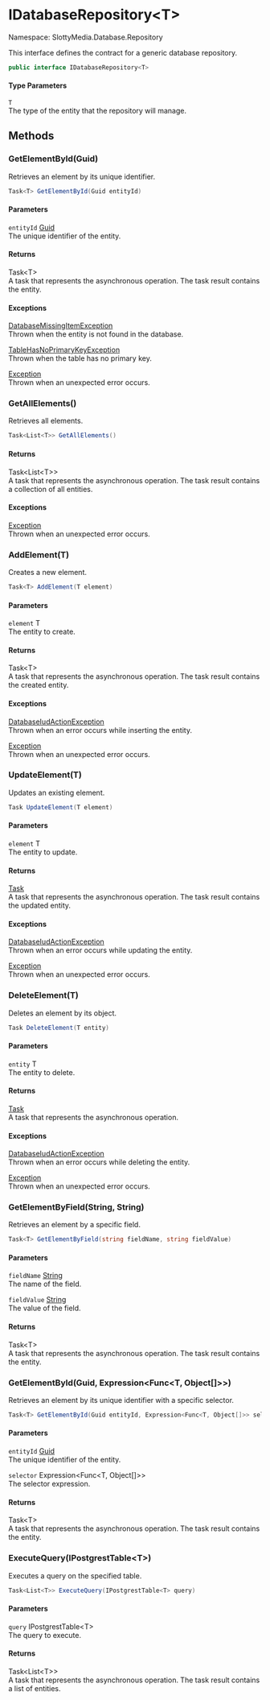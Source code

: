 # IDatabaseRepository&lt;T&gt;

Namespace: SlottyMedia.Database.Repository

This interface defines the contract for a generic database repository.

```csharp
public interface IDatabaseRepository<T>
```

#### Type Parameters

`T`<br>
The type of the entity that the repository will manage.

## Methods

### **GetElementById(Guid)**

Retrieves an element by its unique identifier.

```csharp
Task<T> GetElementById(Guid entityId)
```

#### Parameters

`entityId` [Guid](https://docs.microsoft.com/en-us/dotnet/api/system.guid)<br>
The unique identifier of the entity.

#### Returns

Task&lt;T&gt;<br>
A task that represents the asynchronous operation. The task result contains the entity.

#### Exceptions

[DatabaseMissingItemException](./slottymedia.database.exceptions.databasemissingitemexception.md)<br>
Thrown when the entity is not found in the database.

[TableHasNoPrimaryKeyException](./slottymedia.database.exceptions.tablehasnoprimarykeyexception.md)<br>
Thrown when the table has no primary key.

[Exception](https://docs.microsoft.com/en-us/dotnet/api/system.exception)<br>
Thrown when an unexpected error occurs.

### **GetAllElements()**

Retrieves all elements.

```csharp
Task<List<T>> GetAllElements()
```

#### Returns

Task&lt;List&lt;T&gt;&gt;<br>
A task that represents the asynchronous operation. The task result contains a collection of all entities.

#### Exceptions

[Exception](https://docs.microsoft.com/en-us/dotnet/api/system.exception)<br>
Thrown when an unexpected error occurs.

### **AddElement(T)**

Creates a new element.

```csharp
Task<T> AddElement(T element)
```

#### Parameters

`element` T<br>
The entity to create.

#### Returns

Task&lt;T&gt;<br>
A task that represents the asynchronous operation. The task result contains the created entity.

#### Exceptions

[DatabaseIudActionException](./slottymedia.database.exceptions.databaseiudactionexception.md)<br>
Thrown when an error occurs while inserting the entity.

[Exception](https://docs.microsoft.com/en-us/dotnet/api/system.exception)<br>
Thrown when an unexpected error occurs.

### **UpdateElement(T)**

Updates an existing element.

```csharp
Task UpdateElement(T element)
```

#### Parameters

`element` T<br>
The entity to update.

#### Returns

[Task](https://docs.microsoft.com/en-us/dotnet/api/system.threading.tasks.task)<br>
A task that represents the asynchronous operation. The task result contains the updated entity.

#### Exceptions

[DatabaseIudActionException](./slottymedia.database.exceptions.databaseiudactionexception.md)<br>
Thrown when an error occurs while updating the entity.

[Exception](https://docs.microsoft.com/en-us/dotnet/api/system.exception)<br>
Thrown when an unexpected error occurs.

### **DeleteElement(T)**

Deletes an element by its object.

```csharp
Task DeleteElement(T entity)
```

#### Parameters

`entity` T<br>
The entity to delete.

#### Returns

[Task](https://docs.microsoft.com/en-us/dotnet/api/system.threading.tasks.task)<br>
A task that represents the asynchronous operation.

#### Exceptions

[DatabaseIudActionException](./slottymedia.database.exceptions.databaseiudactionexception.md)<br>
Thrown when an error occurs while deleting the entity.

[Exception](https://docs.microsoft.com/en-us/dotnet/api/system.exception)<br>
Thrown when an unexpected error occurs.

### **GetElementByField(String, String)**

Retrieves an element by a specific field.

```csharp
Task<T> GetElementByField(string fieldName, string fieldValue)
```

#### Parameters

`fieldName` [String](https://docs.microsoft.com/en-us/dotnet/api/system.string)<br>
The name of the field.

`fieldValue` [String](https://docs.microsoft.com/en-us/dotnet/api/system.string)<br>
The value of the field.

#### Returns

Task&lt;T&gt;<br>
A task that represents the asynchronous operation. The task result contains the entity.

### **GetElementById(Guid, Expression&lt;Func&lt;T, Object[]&gt;&gt;)**

Retrieves an element by its unique identifier with a specific selector.

```csharp
Task<T> GetElementById(Guid entityId, Expression<Func<T, Object[]>> selector)
```

#### Parameters

`entityId` [Guid](https://docs.microsoft.com/en-us/dotnet/api/system.guid)<br>
The unique identifier of the entity.

`selector` Expression&lt;Func&lt;T, Object[]&gt;&gt;<br>
The selector expression.

#### Returns

Task&lt;T&gt;<br>
A task that represents the asynchronous operation. The task result contains the entity.

### **ExecuteQuery(IPostgrestTable&lt;T&gt;)**

Executes a query on the specified table.

```csharp
Task<List<T>> ExecuteQuery(IPostgrestTable<T> query)
```

#### Parameters

`query` IPostgrestTable&lt;T&gt;<br>
The query to execute.

#### Returns

Task&lt;List&lt;T&gt;&gt;<br>
A task that represents the asynchronous operation. The task result contains a list of entities.

